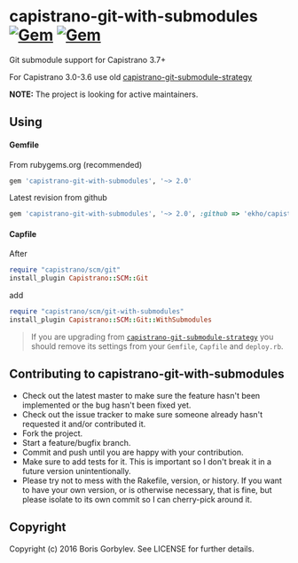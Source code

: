 # capistrano-git-with-submodules [![Gem](https://img.shields.io/gem/v/capistrano-git-with-submodules.svg?maxAge=21600)](https://rubygems.org/gems/capistrano-git-with-submodules) [![Gem](https://img.shields.io/gem/dt/capistrano-git-with-submodules.svg?maxAge=21600)](https://rubygems.org/gems/capistrano-git-with-submodules)

Git submodule support for Capistrano 3.7+

For Capistrano 3.0-3.6 use old [capistrano-git-submodule-strategy](https://github.com/ekho/capistrano-git-submodule-strategy)

**NOTE:** The project is looking for active maintainers.

## Using

#### Gemfile
From rubygems.org (recommended)
```ruby
gem 'capistrano-git-with-submodules', '~> 2.0'
```

Latest revision from github
```ruby
gem 'capistrano-git-with-submodules', '~> 2.0', :github => 'ekho/capistrano-git-with-submodules'
```

#### Capfile
After
```ruby
require "capistrano/scm/git"
install_plugin Capistrano::SCM::Git
```
add
```ruby
require "capistrano/scm/git-with-submodules"
install_plugin Capistrano::SCM::Git::WithSubmodules
```

> If you are upgrading from [`capistrano-git-submodule-strategy`](https://github.com/ekho/capistrano-git-submodule-strategy#using) you should remove its settings from your `Gemfile`, `Capfile` and `deploy.rb`.

## Contributing to capistrano-git-with-submodules

* Check out the latest master to make sure the feature hasn't been implemented or the bug hasn't been fixed yet.
* Check out the issue tracker to make sure someone already hasn't requested it and/or contributed it.
* Fork the project.
* Start a feature/bugfix branch.
* Commit and push until you are happy with your contribution.
* Make sure to add tests for it. This is important so I don't break it in a future version unintentionally.
* Please try not to mess with the Rakefile, version, or history. If you want to have your own version, or is otherwise necessary, that is fine, but please isolate to its own commit so I can cherry-pick around it.

## Copyright

Copyright (c) 2016 Boris Gorbylev. See LICENSE for further details.
